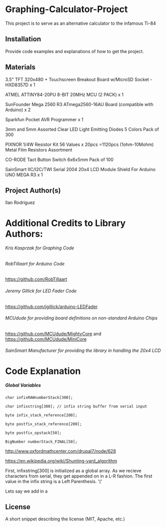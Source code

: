 # Graphing-Calculator-Project
This project is to serve as an alternative calculator to the infamous Ti-84

## Installation

Provide code examples and explanations of how to get the project.

## Materials
3.5" TFT 320x480 + Touchscreen Breakout Board w/MicroSD Socket - HXD8357D x 1

ATMEL ATTINY84-20PU 8-BIT 20MHz MCU (2 PACK) x 1

SunFounder Mega 2560 R3 ATmega2560-16AU Board (compatible with Arduino) x 2

Sparkfun Pocket AVR Programmer x 1

3mm and 5mm Assorted Clear LED Light Emitting Diodes 5 Colors Pack of 300

PIXNOR 1/4W Resistor Kit 56 Values x 20pcs =1120pcs (1ohm-10Mohm) Metal Film Resistors Assortment

CO-RODE Tact Button Switch 6x6x5mm Pack of 100

SainSmart IIC/I2C/TWI Serial 2004 20x4 LCD Module Shield For Arduino UNO MEGA R3 x 1


## Project Author(s)

Ilan Rodriguez

# Additional Credits to Library Authors:

###### Kris Kasprzak for Graphing Code

###### RobTillaart for Arduino Code

  https://github.com/RobTillaart
  
###### Jeremy Gillick for LED Fader Code

  https://github.com/jgillick/arduino-LEDFader
 
###### MCUdude for providing board definitions on non-standard Arduino Chips

  https://github.com/MCUdude/MightyCore and https://github.com/MCUdude/MiniCore
  
###### SainSmart Manufacturer for providing the library in handling the 20x4 LCD

# Code Explanation

##### Global Variables

`char infixRAWnumberStack[300];`

`char infixstring[300]; // infix string buffer from serial input`

`byte infix_stack_reference[200]; `

`byte postfix_stack_reference[200]; `

`byte postfix_opstack[50]; `

`BigNumber numberStack_FINAL[50];`



http://www.oxfordmathcenter.com/drupal7/node/628

https://en.wikipedia.org/wiki/Shunting-yard_algorithm

First, infixstring[300] is initialized as a global array. As we recieve characters from serial, they get appended on in a L-R fashion.
The first value in the infix string is a Left Parenthesis. '('

Lets say we add in a 

## License

A short snippet describing the license (MIT, Apache, etc.)
